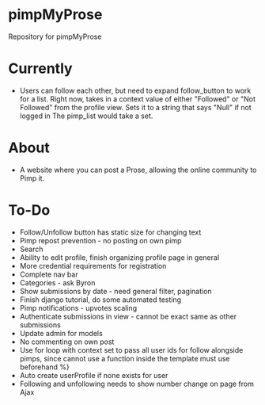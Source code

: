 # pimpMyProse
Repository for pimpMyProse

# Currently
+ Users can follow each other, but need to expand follow_button to work for 
a list. Right now, takes in a context value of either "Followed" or "Not Followed" from
the profile view. Sets it to a string that says "Null" if not logged in The pimp_list would take a set.

# About
+ A website where you can post a Prose, allowing the online community to Pimp it.

# To-Do
+ Follow/Unfollow button has static size for changing text
+ Pimp repost prevention - no posting on own pimp
+ Search
+ Ability to edit profile, finish organizing profile page in general
+ More credential requirements for registration
+ Complete nav bar
+ Categories - ask Byron
+ Show submissions by date - need general filter, pagination
+ Finish django tutorial, do some automated testing
+ Pimp notifications - upvotes scaling
+ Authenticate submissions in view - cannot be exact same as other submissions
+ Update admin for models
+ No commenting on own post
+ Use for loop with context set to pass all user ids for follow alongside pimps, since cannot use a function inside the template must use beforehand %}
+ Auto create userProfile if none exists for user
+ Following and unfollowing needs to show number change on page from Ajax
